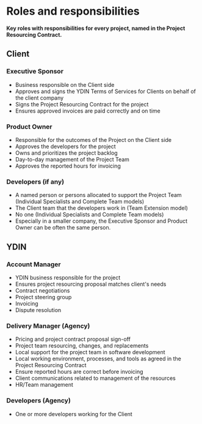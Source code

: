 # Roles and responsibilities

**Key roles with responsibilities for every project, named in the Project Resourcing Contract.**

## Client

### Executive Sponsor

- Business responsible on the Client side
- Approves and signs the YDIN Terms of Services for Clients on behalf of the client company
- Signs the Project Resourcing Contract for the project
- Ensures approved invoices are paid correctly and on time

### Product Owner

- Responsible for the outcomes of the Project on the Client side
- Approves the developers for the project
- Owns and prioritizes the project backlog
- Day-to-day management of the Project Team
- Approves the reported hours for invoicing

### Developers (if any)

- A named person or persons allocated to support the Project Team (Individual Specialists and Complete Team models)
- The Client team that the developers work in (Team Extension model)
- No one (Individual Specialists and Complete Team models)
- Especially in a smaller company, the Executive Sponsor and Product Owner can be often the same person.

## YDIN

### Account Manager

- YDIN business responsible for the project
- Ensures project resourcing proposal matches client's needs
- Contract negotiations
- Project steering group
- Invoicing
- Dispute resolution
 
### Delivery Manager (Agency)

- Pricing and project contract proposal sign-off
- Project team resourcing, changes, and replacements
- Local support for the project team in software development
- Local working environment, processes, and tools as agreed in the Project Resourcing Contract
- Ensure reported hours are correct before invoicing
- Client communications related to management of the resources
- HR/Team management
 
### Developers (Agency)

- One or more developers working for the Client
